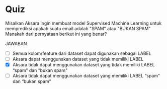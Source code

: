 # Quiz

Misalkan Aksara ingin membuat model Supervised Machine Learning untuk memprediksi apakah suatu email adalah "SPAM" atau "BUKAN SPAM" Manakah dari pernyataan berikut ini yang benar?

JAWABAN
- [ ] Semua kolom/feature dari dataset dapat digunakan sebagai LABEL
- [ ] Aksara dapat menggunakan dataset yang tidak memiliki LABEL
- [X] Aksara tidak dapat menggunakan dataset yang tidak memiliki LABEL “spam” dan “bukan spam"
- [ ] Aksara tidak dapat menggunakan dataset yang memiliki LABEL “spam” dan “bukan spam”
